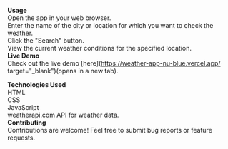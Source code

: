 **Usage**<br>
Open the app in your web browser.<br>
Enter the name of the city or location for which you want to check the weather.<br>
Click the "Search" button.<br>
View the current weather conditions for the specified location.<br>
**Live Demo**<br>
Check out the live demo [here](https://weather-app-nu-blue.vercel.app/ target="_blank")(opens in a new tab).<br>

**Technologies Used**<br>
HTML<br>
CSS<br>
JavaScript<br>
weatherapi.com API for weather data.<br>
**Contributing**<br>
Contributions are welcome! Feel free to submit bug reports or feature requests.<br>
